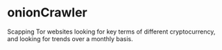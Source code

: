 # onionCrawler

Scapping Tor websites looking for key terms of different cryptocurrency, and looking for trends over a monthly basis.
